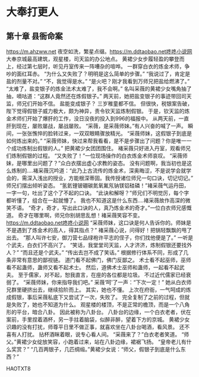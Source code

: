 # 大奉打更人 
 ## 第十章 县衙命案
  https://m.ahzww.net
 夜空如洗，繁星点缀。https://m.ddtaobao.net咚咚小说网
 大奉京城最高建筑，观星楼，司天监的办公地点。
 黄裙少女步履轻盈的攀登而上，经过第七层时，听见丹室传来一阵嘈杂的喧哗。
 一群穿白衣的炼金术师，争吵的面红耳赤。
 “为什么又失败了？明明是这么简单的步骤。”
 “我说过了，肯定是盐的剂量不对。”
 “不，我觉得是水。”
 “是火吧？刚才我看到万师兄把盐给燃沸了。”
 “太难了，盐变银子的炼金法术太难了，我不会啊。”
 名叫采薇的黄裙少女嘴角抽了抽，嘀咕道：“这群人竟然还在炼假银子。”
 两天前，她把盐变银子的事迹带回司天监，师兄们开始不信。
 盐能变成银子？
 三岁稚童都不信。
 但很快，税银案告破，陛下觉得假银子威力极大，颇为神异，责令钦天监炼制假银。
 于是，钦天监的炼金术师们开始了爆肝的工作，没日没夜的投入到996的福报中。
 从两天前，一直肝到现在，屡败屡战，屡战屡败。
 “采薇，是采薇师妹。”有人兴奋的喊了一声。
 瞬间，一张张憔悴的脸转过来，一双双眼睛骤放精光。
 “采薇师妹，这假银子到底是如何炼出来的。”
 “采薇师妹，快过来帮我看看，是不是步骤出了问题？你是唯一一个成功炼制出假银的人。”
 把黄裙少女团团围住。
 褚采薇只好进入丹室，观看师兄们炼制假银的过程。
 “又失败了！”一位现场操作的白衣炼金术师哀叹。
 “采薇师妹，是哪里出问题了？”众白衣摆出虚心求教的姿态。
 没有问题啊，我当初也是这么炼制的....褚采薇沉吟道：“此乃上古流传的炼金术，深奥晦涩，不是说学会就学会的，需深入浅出的授业，方能根深蒂固。我传授诸位师兄一句口诀，切记切记。”
 师兄们摆出倾听姿态。
 “氢氦锂铍硼碳氮氧氟氖钠镁铝硅磷！”褚采薇气运丹田，一字一句，吐出了这个了不起的口诀。
 “此诀和解呀？”师兄们不明觉厉，每个字都听懂了，组合在一起就懵了。
 我也不知道这是什么东西....褚采薇故作高深的微笑不语。
 “奇才，奇才，写出此口诀的人，真乃炼金术的奇才。”一位白衣师兄感慨道。
 奇才在哪里啊，师兄你别胡思乱想！褚采薇笑容不变。https://m.ddtaobao.net咚咚小说网
 “采薇师妹，这口诀是何人告诉你的。师妹是不是遇到了炼金术的高人，得其指点？”
 褚采薇心说，问得好！把锅轻飘飘的甩了出去。
 “那人叫许七安，御刀营七品绿袍许平志的侄子，你们找他便是了。”
 一听是个武夫，白衣们不高兴了。
 “笑话，我堂堂司天监，人才济济，炼制假银还要找外人？”
 “而且还是个武夫。”
 “传出去岂不成了笑话。”
 根据修行体系不同，形成了几条非常有意思的鄙视链。
 道门看不起佛门，佛门反鄙之。
 术士看不起巫师，巫师看不起蛊师，蛊师又看不起术士。
 然后，道佛术士巫师和蛊师，一起看不起武夫。
 至于儒家，对不起，恕我直言，在座的各位都是垃圾。
 不过近代儒家已经衰弱了。
 “采薇师妹，你来指导我们吧。”
 采薇‘呵’了一声：“下次一定！”
 她从白衣师兄群里硬挤出去，继续拾阶而上。
 其实，她也不懂。
 上次在府衙，一气呵成的炼成假银，事后采薇私底下又尝试了一次，失败了。
 完全复制了之前的过程，但就是失败了，她也不知道为什么。
 观星楼的楼顶，不是正常的檐顶，而是一个八角形的平台，暗合八卦。
 因此被称为八卦台。
 八卦台的边缘，一个白衣老者，伏在案前，手里捏着酒杯，另一手拄着脑袋，似醉非醉，望着下方的京城。
 黄裙少女识趣的没有打扰，师尊平日里不做正事，就喜欢坐在八卦台喝酒，看风景。
 还不喜有人打扰。
 拈杯酒眯着眼，说专心看人间。
 “采薇来了？”白衣老者笑道。
 “师父。”黄裙少女绽放笑容，小跑着过来，站在八卦边缘，裙裾飞扬。
 “皇帝老儿有什么奖赏？”
 “几百两银子，几匹绸缎。”黄裙少女说：“师父，假银子到底是什么东西？”
 
HAOTXT8